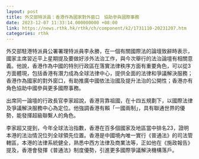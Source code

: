 ```yaml
---
layout: post
title: 外交部特派員：香港作為國家對外窗口　協助參與國際事務
date: 2023-12-07 11:33:14.000000000 +08:00
link: https://news.rthk.hk/rthk/ch/component/k2/1731110-20231207.htm
categories: rthk
---
```


外交部駐港特派員公署署理特派員李永勝，在一個有關國際法的論壇致辭時表示，國家主席習近平上星期提及要做好涉外法治工作，與今次舉行的法治論壇有相關意義。他說，香港作為中國的特別行政區在落實法律秩序方面有重要角色，可以從3方面體現，包括香港有潛力成為全球法律中心，提供全面的法律和爭議解決服務；香港作為國家的對外窗口，有助推廣中國依法治國及提升法治的公開性；香港亦有角色協助中國參與更多國際事務。

出席同一論壇的行政長官李家超說，香港背靠祖國，在十四五規劃下，以國際法律及爭議解決服務中心為定位。他強調香港有賴「一國兩制」，具有聯通世界的優勢，能發揮超級聯繫人的角色。

李家超又提到，今年全球法治指數，香港在百多個國家及地區當中排名23，證明本港的法治情況位列全球領先位置。香港是中國境內唯一實行《普通法》的司法管轄區，本港的法律系統健全，熟悉中西方法律及商業法等，正如他在《施政報告》提及，香港會發揮《普通法》制度優勢，引進更多國際爭議解決機構落戶。
